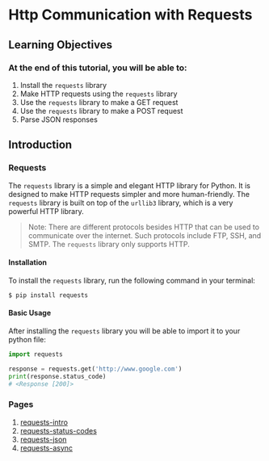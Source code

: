 # Http Communication with Requests

## Learning Objectives

### At the end of this tutorial, you will be able to:
1. Install the `requests` library
1. Make HTTP requests using the `requests` library
1. Use the `requests` library to make a GET request
1. Use the `requests` library to make a POST request
1. Parse JSON responses


## Introduction



### Requests

The `requests` library is a simple and elegant HTTP library for Python. It is designed to make HTTP requests simpler and more human-friendly. The `requests` library is built on top of the `urllib3` library, which is a very powerful HTTP library.

> Note: There are different protocols besides HTTP that can be used to communicate over the internet. Such protocols include FTP, SSH, and SMTP. The `requests` library only supports HTTP.

#### Installation

To install the `requests` library, run the following command in your terminal:

```console
$ pip install requests
```

#### Basic Usage

After installing the `requests` library you will be able to import it to your python file:

```python
import requests

response = requests.get('http://www.google.com')
print(response.status_code)
# <Response [200]>
```

### Pages

1. [requests-intro](./notebooks/requests-intro.ipynb)
1. [requests-status-codes](./notebooks/status-codes.ipynb)
1. [requests-json](./notebooks/requests-json.ipynb)
1. [requests-async](./notebooks/requests-async.ipynb)

